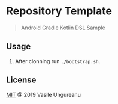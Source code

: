 # Repository Template

> Android Gradle Kotlin DSL Sample

## Usage

1. After clonning run `./bootstrap.sh`.

License
-------

[MIT](LICENSE) @ 2019 Vasile Ungureanu
